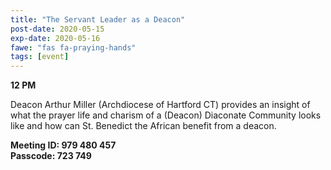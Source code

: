 ```yaml
---
title: "The Servant Leader as a Deacon"
post-date: 2020-05-15
exp-date: 2020-05-16
fawe: "fas fa-praying-hands"
tags: [event]
---
```

**12 PM**

Deacon Arthur Miller (Archdiocese of Hartford CT) provides an insight of what the prayer life and charism of a (Deacon) Diaconate Community looks like and how can St. Benedict the African benefit from a deacon.

**Meeting ID: 979 480 457**
<br>
**Passcode: 723 749**